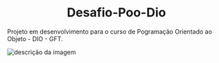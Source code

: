 

<h1 align="center"> Desafio-Poo-Dio </h1>


Projeto em desenvolvimento para o curso de Pogramação Orientado ao Objeto - DIO - GFT.


![descrição da imagem](https://hermes.digitalinnovation.one/files/assets/baf58331-072e-43e0-a414-cea934844a90.png)




